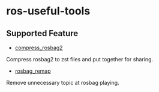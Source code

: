 # ros-useful-tools

## Supported Feature

- [compress_rosbag2](compress_rosbag2/)

Compress rosbag2 to zst files and put together for sharing.

- [rosbag_remap](rosbag_remap/)

Remove unnecessary topic at rosbag playing.

